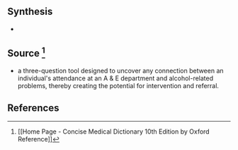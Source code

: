 ## Synthesis
- 
## Source [^1]
- a three-question tool designed to uncover any connection between an individual's attendance at an A & E department and alcohol-related problems, thereby creating the potential for intervention and referral.
## References

[^1]: [[Home Page - Concise Medical Dictionary 10th Edition by Oxford Reference]]